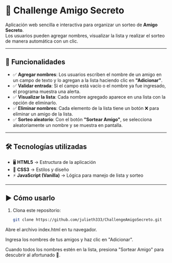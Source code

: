 # 🎁 Challenge Amigo Secreto

Aplicación web sencilla e interactiva para organizar un sorteo de **Amigo Secreto**.  
Los usuarios pueden agregar nombres, visualizar la lista y realizar el sorteo de manera automática con un clic.  

---

## 🚀 Funcionalidades

- ✅ **Agregar nombres**: Los usuarios escriben el nombre de un amigo en un campo de texto y lo agregan a la lista haciendo clic en **"Adicionar"**.  
- ✅ **Validar entrada**: Si el campo está vacío o el nombre ya fue ingresado, el programa muestra una alerta.  
- ✅ **Visualizar la lista**: Cada nombre agregado aparece en una lista con la opción de eliminarlo.  
- ✅ **Eliminar nombres**: Cada elemento de la lista tiene un botón ❌ para eliminar un amigo de la lista.  
- ✅ **Sorteo aleatorio**: Con el botón **"Sortear Amigo"**, se selecciona aleatoriamente un nombre y se muestra en pantalla.  

---

## 🛠️ Tecnologías utilizadas

- 🖥️ **HTML5** → Estructura de la aplicación  
- 🎨 **CSS3** → Estilos y diseño  
- ⚡ **JavaScript (Vanilla)** → Lógica para manejo de lista y sorteo  

---

## ▶️ Cómo usarlo

1. Clona este repositorio:
   ```bash
   git clone https://github.com/julieth333/ChallengeAmigoSecreto.git
Abre el archivo index.html en tu navegador.

Ingresa los nombres de tus amigos y haz clic en "Adicionar".

Cuando todos los nombres estén en la lista, presiona "Sortear Amigo" para descubrir al afortunado 🎉.
